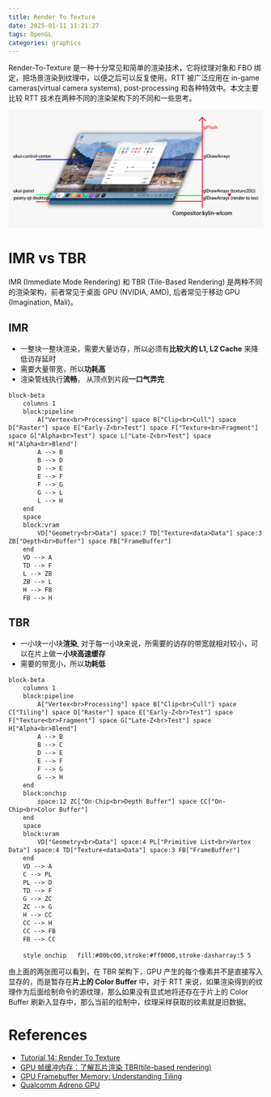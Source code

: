 ```yaml
---
title: Render To Texture
date: 2025-01-11 11:21:27
tags: OpenGL
categories: graphics
---
```


Render-To-Texture 是一种十分常见和简单的渲染技术，它将纹理对象和 FBO 绑定，把场景渲染到纹理中，以便之后可以反复使用。RTT 被广泛应用在 in-game cameras(virtual camera systems), post-processing 和各种特效中。本文主要比较 RTT 技术在两种不同的渲染架构下的不同和一些思考。

![rtt-on-tbr](/images/rtt/rtt-on-tbr.png)

<!--more-->

# IMR vs TBR

IMR (Immediate Mode Rendering) 和 TBR (Tile-Based Rendering) 是两种不同的渲染架构，前者常见于桌面 GPU (NVIDIA, AMD), 后者常见于移动 GPU (Imagination, Mali)。

## IMR

- 一整块一整块渲染，需要大量访存，所以必须有**比较大的 L1, L2 Cache** 来降低访存延时
- 需要大量带宽，所以**功耗高**
- 渲染管线执行**流畅**， 从顶点到片段**一口气弄完**

```mermaid
block-beta
    columns 1
    block:pipeline
        A["Vertex<br>Processing"] space B["Clip<br>Cull"] space D["Raster"] space E["Early-Z<br>Test"] space F["Texture<br>Fragment"] space G["Alpha<br>Test"] space L["Late-Z<br>Test"] space H["Alpha<br>Blend"]
        A --> B
        B --> D
        D --> E
        E --> F
        F --> G
        G --> L
        L --> H
    end
    space
    block:vram
        VD["Geometry<br>Data"] space:7 TD["Texture<data>Data"] space:3 ZB["Depth<br>Buffer"] space FB["FrameBuffer"]
    end
    VD --> A
    TD --> F
    L --> ZB
    ZB --> L
    H --> FB
    FB --> H
```

## TBR

- 一小块一小块**渲染**, 对于每一小块来说，所需要的访存的带宽就相对较小，可以在片上做一**小块高速缓存**
- 需要的带宽小，所以**功耗低**

```mermaid
block-beta
    columns 1
    block:pipeline
        A["Vertex<br>Processing"] space B["Clip<br>Cull"] space C["Tiling"] space D["Raster"] space E["Early-Z<br>Test"] space F["Texture<br>Fragment"] space G["Late-Z<br>Test"] space H["Alpha<br>Blend"]
        A --> B
        B --> C
        D --> E
        E --> F
        F --> G
        G --> H
    end
    block:onchip
        space:12 ZC["On-Chip<br>Depth Buffer"] space CC["On-Chip<br>Color Buffer"]
    end
    space
    block:vram
        VD["Geometry<br>Data"] space:4 PL["Primitive List<br>Vertex Data"] space:4 TD["Texture<data>Data"] space:3 FB["FrameBuffer"]
    end
    VD --> A
    C --> PL
    PL --> D
    TD --> F
    G --> ZC
    ZC --> G
    H --> CC
    CC --> H
    CC --> FB
    FB --> CC

    style onchip   fill:#00bc00,stroke:#ff0000,stroke-dasharray:5 5
```

由上面的两张图可以看到，在 TBR 架构下，GPU 产生的每个像素并不是直接写入显存的，而是暂存在**片上的 Color Buffer** 中，对于 RTT 来说，如果渲染得到的纹理作为后面绘制命令的源纹理，那么如果没有显式地将还存在于片上的 Color Buffer 刷新入显存中，那么当前的绘制中，纹理采样获取的纹素就是旧数据。

# References

- [Tutorial 14: Render To Texture](https://www.opengl-tutorial.org/intermediate-tutorials/tutorial-14-render-to-texture/)
- [GPU 帧缓冲内存：了解瓦片渲染 TBR(tile-based rendering)](https://zhuanlan.zhihu.com/p/654389634)
- [GPU Framebuffer Memory: Understanding Tiling](https://developer.samsung.com/galaxy-gamedev/resources/articles/gpu-framebuffer.html)
- [Qualcomm Adreno GPU](https://docs.qualcomm.com/bundle/publicresource/topics/80-78185-2/gpu.html)
